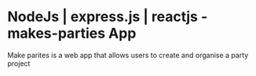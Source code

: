 # NodeJs | express.js | reactjs - makes-parties App
Make parites is a web app that allows users to create and organise a party project
